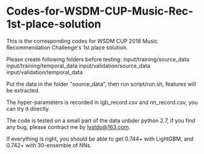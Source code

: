 # Codes-for-WSDM-CUP-Music-Rec-1st-place-solution

This is the corresponding codes for WSDM CUP 2018 Music Recommendation Challenge's 1st place solution.

Please create following folders before testing:
input/training/source_data
input/training/temporal_data
input/validation/source_data
input/validation/temporal_data

Put the data in the folder "source_data", then run script/run.sh, features will be extracted.

The hyper-parameters is recorded in lgb_record.csv and nn_record.csv, you can try it directly.

The code is tested on a small part of the data unbder python 2.7, if you find any bug, please contract me by lystdo@163.com.

If everything is right, you should be able to get 0.744+ with LightGBM, and 0.742+ with 30-ensemble of NNs.
